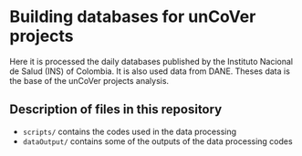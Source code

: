 # Building databases for unCoVer projects
Here it is processed the daily databases published by the Instituto Nacional de Salud (INS) of Colombia. It is also used data from DANE. Theses data is the base of the unCoVer projects analysis.

## Description of files in this repository

- `scripts/` contains the codes used in the data processing
- `dataOutput/` contains some of the outputs of the data processing codes
